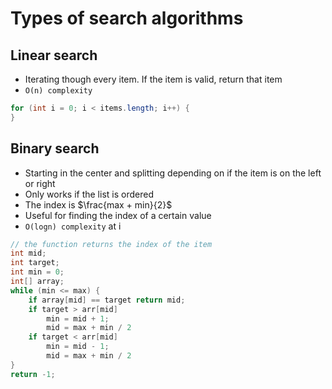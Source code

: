 # Types of search algorithms

## Linear search
- Iterating though every item. If the item is valid, return that item
- `O(n) complexity`
```java
for (int i = 0; i < items.length; i++) {
}
```
## Binary search
* Starting in the center and splitting depending on if the item is on the left or right
* Only works if the list is ordered
* The index is $\frac{max + min}{2}$
* Useful for finding the index of a certain value
* `O(logn) complexity`
at i
```java
// the function returns the index of the item
int mid;
int target;
int min = 0;
int[] array;
while (min <= max) {
	if array[mid] == target return mid;
	if target > arr[mid]
		min = mid + 1;
		mid = max + min / 2
	if target < arr[mid]
		min = mid - 1;
		mid = max + min / 2
}
return -1;
```